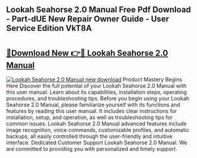 ## Lookah Seahorse 2.0 Manual Free Pdf Download - Part-dUE New Repair Owner Guide - User Service Edition VkT8A

# <h2><a href="http://bc34655.oget.top/?id=Lookah+Seahorse+2.0+Manual">🔗Download New 👉🔴 Lookah Seahorse 2.0 Manual</a></h2>

[![Lookah Seahorse 2.0 Manual new download](https://i.imgur.com/5g1atiW.png)](http://bc34655.oget.top/?id=Lookah+Seahorse+2.0+Manual)
Product Mastery Begins Here Discover the full potential of your Lookah Seahorse 2.0 Manual with this user manual. Learn about its capabilities, installation steps, operating procedures, and troubleshooting tips. Before you begin using your Lookah Seahorse 2.0 Manual, please familiarize yourself with its functions and features by reading this user manual. It includes clear instructions for installation, setup, and operation, as well as troubleshooting tips for common issues. Lookah Seahorse 2.0 Manual advanced features include image recognition, voice commands, customizable profiles, and automatic backups, all easily controlled through the user-friendly and intuitive interface. Dedicated Customer Support Lookah Seahorse 2.0 Manual. We are committed to providing you with personalized and timely support.
